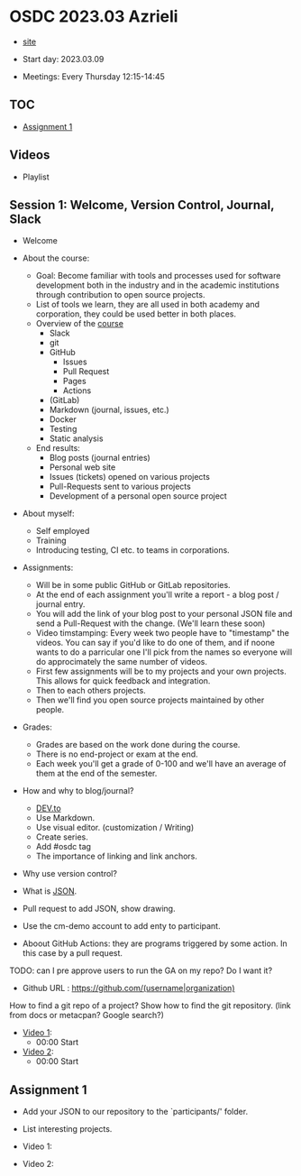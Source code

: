 # OSDC 2023.03 Azrieli

* [site](https://osdc.code-maven.com/osdc-2023-03-azrieli/)

* Start day: 2023.03.09
* Meetings: Every Thursday 12:15-14:45

## TOC

* [Assignment 1](#assignment-1)

## Videos

* Playlist

## Session 1: Welcome, Version Control, Journal, Slack

* Welcome

* About the course:
    * Goal: Become familiar with tools and processes used for software development both in the industry and in the academic institutions through contribution to open source projects.
    * List of tools we learn, they are all used in both academy and corporation, they could be used better in both places.
    * Overview of the [course](https://osdc.code-maven.com/)
        * Slack
        * git
        * GitHub
            * Issues
            * Pull Request
            * Pages
            * Actions
        * (GitLab)
        * Markdown (journal, issues, etc.)
        * Docker
        * Testing
        * Static analysis
    * End results:
        * Blog posts (journal entries)
        * Personal web site
        * Issues (tickets) opened on various projects
        * Pull-Requests sent to various projects
        * Development of a personal open source project

* About myself:
    * Self employed
    * Training
    * Introducing testing, CI etc. to teams in corporations.

* Assignments:
    * Will be in some public GitHub or GitLab repositories.
    * At the end of each assignment you'll write a report - a blog post / journal entry.
    * You will add the link of your blog post to your personal JSON file and send a Pull-Request with the change. (We'll learn these soon)
    * Video timstamping: Every week two people have to "timestamp" the videos. You can say if you'd like to do one of them, and if noone wants to do a parricular one I'll pick from the names so everyone will do approcimately the same number of videos.
    * First few assignments will be to my projects and your own projects. This allows for quick feedback and integration.
    * Then to each others projects.
    * Then we'll find you open source projects maintained by other people.
* Grades:
    * Grades are based on the work done during the course.
    * There is no end-project or exam at the end.
    * Each week you'll get a grade of 0-100 and we'll have an average of them at the end of the semester.

* How and why to blog/journal?
    * [DEV.to](https://dev.to/)
    * Use Markdown.
    * Use visual editor. (customization / Writing)
    * Create series.
    * Add #osdc tag
    * The importance of linking and link anchors.

* Why use version control?
* What is [JSON](https://www.json.org/).
* Pull request to add JSON, show drawing.
* Use the cm-demo account to add enty to participant.

* Aboout GitHub Actions: they are programs triggered by some action. In this case by a pull request.

TODO: can I pre approve users to run the GA on my repo? Do I want it?

* Github URL : https://github.com/(username|organization)

How to find a git repo of a project?
Show how to find the git repository. (link from docs or metacpan? Google search?)

* [Video 1](https://youtu.be/uiJjhFW6TH4):
    * 00:00 Start
* [Video 2](https://youtu.be/-euAGPpymjQ):
    * 00:00 Start


## Assignment 1

* Add your JSON to our repository to the `participants/' folder.
* List interesting projects.

* Video 1:
* Video 2:




